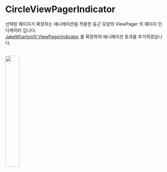 # CircleViewPagerIndicator

선택된 페이지가 확장하는 애니메이션을 적용한 둥근 모양의 ViewPager 의 페이지 인디케이터 입니다.</br>
[JakeWharton의 ViewPagerIndicator](https://github.com/JakeWharton/ViewPagerIndicator) 를 확장하여 애니메이션 효과를 추가하였습니다.</br>
</br>

<img width="30%" src="https://user-images.githubusercontent.com/26989409/142638488-5f0b5b8f-bd27-4988-8f0a-eee1cf0897d5.gif"/>
